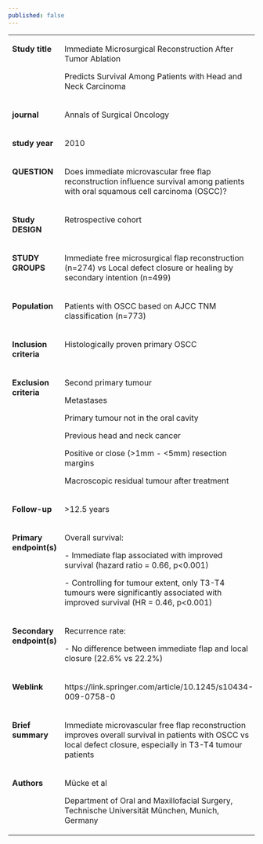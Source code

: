 ```yaml
---
published: false
---
```

<table border="0" cellspacing="0" cellpadding="0">
    <tbody>
        <tr>
            <td width="175" valign="top">
                <p>
                    <strong>Study title</strong>
                </p>
            </td>
            <td width="393" valign="top">
                <p>
                    Immediate Microsurgical Reconstruction After Tumor Ablation
                </p>
                <p>
                    Predicts Survival Among Patients with Head and Neck
                    Carcinoma
                </p>
            </td>
        </tr>
        <tr>
            <td width="175" valign="top">
                <p>
                    <strong>journal</strong>
                </p>
            </td>
            <td width="393" valign="top">
                <p>
                    Annals of Surgical Oncology
                </p>
            </td>
        </tr>
        <tr>
            <td width="175" valign="top">
                <p>
                    <strong>study year</strong>
                </p>
            </td>
            <td width="393" valign="top">
                <p>
                    2010
                </p>
            </td>
        </tr>
        <tr>
            <td width="175" valign="top">
                <p>
                    <strong>QUESTION</strong>
                </p>
            </td>
            <td width="393" valign="top">
                <p>
                    Does immediate microvascular free flap reconstruction
                    influence survival among patients with oral squamous cell
                    carcinoma (OSCC)?
                </p>
            </td>
        </tr>
        <tr>
            <td width="175" valign="top">
                <p>
                    <strong>Study DESIGN</strong>
                </p>
            </td>
            <td width="393" valign="top">
                <p>
                    Retrospective cohort
                </p>
            </td>
        </tr>
        <tr>
            <td width="175" valign="top">
                <p>
                    <strong>STUDY GROUPS</strong>
                </p>
            </td>
            <td width="393" valign="top">
                <p>
                    Immediate free microsurgical flap reconstruction (n=274) vs
                    Local defect closure or healing by secondary intention
                    (n=499)
                </p>
            </td>
        </tr>
        <tr>
            <td width="175" valign="top">
                <p>
                    <strong>Population</strong>
                </p>
            </td>
            <td width="393" valign="top">
                <p>
                    Patients with OSCC based on AJCC TNM classification (n=773)
                </p>
            </td>
        </tr>
        <tr>
            <td width="175" valign="top">
                <p>
                    <strong>Inclusion criteria</strong>
                </p>
            </td>
            <td width="393" valign="top">
                <p>
                    Histologically proven primary OSCC
                </p>
            </td>
        </tr>
        <tr>
            <td width="175" valign="top">
                <p>
                    <strong>Exclusion criteria</strong>
                </p>
            </td>
            <td width="393" valign="top">
                <p>
                    Second primary tumour
                </p>
                <p>
                    Metastases
                </p>
                <p>
                    Primary tumour not in the oral cavity
                </p>
                <p>
                    Previous head and neck cancer
                </p>
                <p>
                    Positive or close (&gt;1mm - &lt;5mm) resection margins
                </p>
                <p>
                    Macroscopic residual tumour after treatment
                </p>
            </td>
        </tr>
        <tr>
            <td width="175" valign="top">
                <p>
                    <strong>Follow-up</strong>
                </p>
            </td>
            <td width="393" valign="top">
                <p>
                    &gt;12.5 years
                </p>
            </td>
        </tr>
        <tr>
            <td width="175" valign="top">
                <p>
                    <strong>Primary endpoint(s)</strong>
                </p>
            </td>
            <td width="393" valign="top">
                <p>
                    Overall survival:
                </p>
                <p>
                    - Immediate flap associated with improved survival (hazard
                    ratio = 0.66, p&lt;0.001)
                </p>
                <p>
                    - Controlling for tumour extent, only T3-T4 tumours were
                    significantly associated with improved survival (HR = 0.46,
                    p&lt;0.001)
                </p>
            </td>
        </tr>
        <tr>
            <td width="175" valign="top">
                <p>
                    <strong>Secondary endpoint(s)</strong>
                </p>
            </td>
            <td width="393" valign="top">
                <p>
                    Recurrence rate:
                </p>
                <p>
                    - No difference between immediate flap and local closure
                    (22.6% vs 22.2%)
                </p>
            </td>
        </tr>
        <tr>
            <td width="175" valign="top">
                <p>
                    <strong>Weblink</strong>
                </p>
            </td>
            <td width="393" valign="top">
                <p>
                    https://link.springer.com/article/10.1245/s10434-009-0758-0
                </p>
            </td>
        </tr>
        <tr>
            <td width="175" valign="top">
                <p>
                    <strong>Brief summary</strong>
                </p>
            </td>
            <td width="393" valign="top">
                <p>
                    Immediate microvascular free flap reconstruction improves
                    overall survival in patients with OSCC vs local defect
                    closure, especially in T3-T4 tumour patients
                </p>
            </td>
        </tr>
        <tr>
            <td width="175" valign="top">
                <p>
                    <strong>Authors</strong>
                </p>
            </td>
            <td width="393" valign="top">
                <p>
                    Mücke et al
                </p>
                <p>
                    Department of Oral and Maxillofacial Surgery, Technische
                    Universität München, Munich, Germany
                </p>
            </td>
        </tr>
    </tbody>
</table>

